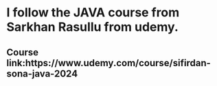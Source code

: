 <h1>I follow the JAVA course from Sarkhan Rasullu from udemy.</h1>
<h2>Course link:https://www.udemy.com/course/sifirdan-sona-java-2024</h2>
